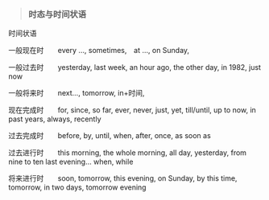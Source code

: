 >### 时态与时间状语
 	
时间状语<br>

一般现在时　　every …, sometimes,　at …, on Sunday,  <br>

一般过去时　　yesterday, last week, an hour ago, the other day, in 1982, just now <br>

一般将来时　　next…, tomorrow, in+时间,  <br>

现在完成时　　for, since, so far, ever, never, just, yet, till/until, up to now, in past years, always, recently <br>

过去完成时　　before, by, until, when, after, once, as soon as <br>

过去进行时　　this morning, the whole morning, all day, yesterday, from nine to ten last evening… when, while <br>

将来进行时　　soon, tomorrow, this evening, on Sunday, by this time, tomorrow, in two days, tomorrow evening <br>
